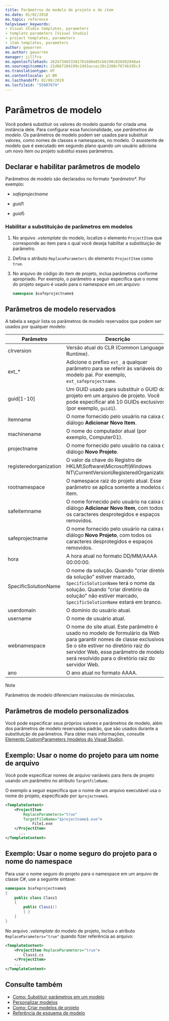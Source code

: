 ```yaml
---
title: Parâmetros de modelo de projeto e de item
ms.date: 01/02/2018
ms.topic: reference
helpviewer_keywords:
- Visual Studio templates, parameters
- template parameters [Visual Studio]
- project templates, parameters
- item templates, parameters
author: gewarren
ms.author: gewarren
manager: jillfra
ms.openlocfilehash: 2626734653381701680e85cbb190c028d92048a4
ms.sourcegitcommit: 21d667104199c2493accec20c2388cf674b195c3
ms.translationtype: HT
ms.contentlocale: pt-BR
ms.lasthandoff: 02/08/2019
ms.locfileid: "55907679"
---
```

# <a name="template-parameters"></a>Parâmetros de modelo

Você poderá substituir os valores do modelo quando for criada uma instância dele. Para configurar essa funcionalidade, use *parâmetros de modelo*. Os parâmetros de modelo podem ser usados para substituir valores, como nomes de classes e namespaces, no modelo. O assistente de modelo que é executado em segundo plano quando um usuário adiciona um novo item ou projeto substitui esses parâmetros.

## <a name="declare-and-enable-template-parameters"></a>Declarar e habilitar parâmetros de modelo

Parâmetros de modelo são declarados no formato $*parâmetro*$. Por exemplo:

- $safeprojectname$

- $guid1$

- $guid5$

### <a name="enable-parameter-substitution-in-templates"></a>Habilitar a substituição de parâmetros em modelos

1. No arquivo *.vstemplate* do modelo, localize o elemento `ProjectItem` que corresponde ao item para o qual você deseja habilitar a substituição de parâmetro.

1. Defina o atributo `ReplaceParameters` do elemento `ProjectItem` como `true`.

1. No arquivo de código do item de projeto, inclua parâmetros conforme apropriado. Por exemplo, o parâmetro a seguir especifica que o nome do projeto seguro é usado para o namespace em um arquivo:

    ```csharp
    namespace $safeprojectname$
    ```

## <a name="reserved-template-parameters"></a>Parâmetros de modelo reservados

A tabela a seguir lista os parâmetros de modelo reservados que podem ser usados por qualquer modelo:

|Parâmetro|Descrição|
|---------------|-----------------|
|clrversion|Versão atual do CLR (Common Language Runtime).|
|ext_*|Adicione o prefixo `ext_` a qualquer parâmetro para se referir às variáveis do modelo pai. Por exemplo, `ext_safeprojectname`.|
|guid[1-10]|Um GUID usado para substituir o GUID do projeto em um arquivo de projeto. Você pode especificar até 10 GUIDs exclusivos (por exemplo, `guid1`).|
|itemname|O nome fornecido pelo usuário na caixa de diálogo **Adicionar Novo Item**.|
|machinename|O nome do computador atual (por exemplo, Computer01).|
|projectname|O nome fornecido pelo usuário na caixa de diálogo **Novo Projeto**.|
|registeredorganization|O valor da chave do Registro de HKLM\Software\Microsoft\Windows NT\CurrentVersion\RegisteredOrganization.|
|rootnamespace|O namespace raiz do projeto atual. Esse parâmetro se aplica somente a modelos de item.|
|safeitemname|O nome fornecido pelo usuário na caixa de diálogo **Adicionar Novo Item**, com todos os caracteres desprotegidos e espaços removidos.|
|safeprojectname|O nome fornecido pelo usuário na caixa de diálogo **Novo Projeto**, com todos os caracteres desprotegidos e espaços removidos.|
|hora|A hora atual no formato DD/MM/AAAA 00:00:00.|
|SpecificSolutionName|O nome da solução. Quando "criar diretório da solução" estiver marcado, `SpecificSolutionName` terá o nome da solução. Quando "criar diretório da solução" não estiver marcado, `SpecificSolutionName` estará em branco.|
|userdomain|O domínio do usuário atual.|
|username|O nome de usuário atual.|
|webnamespace|O nome do site atual. Este parâmetro é usado no modelo de formulário da Web para garantir nomes de classe exclusivos. Se o site estiver no diretório raiz do servidor Web, esse parâmetro de modelo será resolvido para o diretório raiz do servidor Web.|
|ano|O ano atual no formato AAAA.|

> [!NOTE]
> Parâmetros de modelo diferenciam maiúsculas de minúsculas.

## <a name="custom-template-parameters"></a>Parâmetros de modelo personalizados

Você pode especificar seus próprios valores e parâmetros de modelo, além dos parâmetros de modelo reservados padrão, que são usados durante a substituição de parâmetros. Para obter mais informações, consulte [Elemento CustomParameters (modelos do Visual Studio)](../extensibility/customparameters-element-visual-studio-templates.md).

## <a name="example-use-the-project-name-for-a-file-name"></a>Exemplo: Usar o nome do projeto para um nome de arquivo

Você pode especificar nomes de arquivo variáveis para itens de projeto usando um parâmetro no atributo `TargetFileName`.

O exemplo a seguir especifica que o nome de um arquivo executável usa o nome do projeto, especificado por `$projectname$`.

```xml
<TemplateContent>
    <ProjectItem
        ReplaceParameters="true"
        TargetFileName="$projectname$.exe">
            File1.exe
    </ProjectItem>
      ...
</TemplateContent>
```

## <a name="example-use-the-safe-project-name-for-the-namespace-name"></a>Exemplo: Usar o nome seguro do projeto para o nome do namespace

Para usar o nome seguro do projeto para o namespace em um arquivo de classe C#, use a seguinte sintaxe:

```csharp
namespace $safeprojectname$
{
    public class Class1
    {
        public Class1()
        { }
    }
}
```

No arquivo *.vstemplate* do modelo de projeto, inclua o atributo `ReplaceParameters="true"` quando fizer referência ao arquivo:

```xml
<TemplateContent>
    <ProjectItem ReplaceParameters="true">
        Class1.cs
    </ProjectItem>
    ...
</TemplateContent>
```

## <a name="see-also"></a>Consulte também

- [Como: Substituir parâmetros em um modelo](how-to-substitute-parameters-in-a-template.md)
- [Personalizar modelos](../ide/customizing-project-and-item-templates.md)
- [Como: Criar modelos de projeto](../ide/how-to-create-project-templates.md)
- [Referência de esquema de modelo](../extensibility/visual-studio-template-schema-reference.md)

